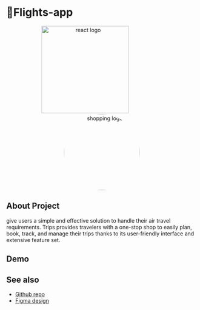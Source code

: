 # 🚀Flights-app
<div align="center">
    <img src="https://user-images.githubusercontent.com/114832629/230302399-5d8f34e7-bfc5-4597-8fff-6293044f47bd.png" alt="react logo" width=230> 
    &emsp;&emsp;&emsp;&emsp;&emsp;&emsp;
    <img src="https://cdn-icons-png.flaticon.com/128/2200/2200326.png" alt="shopping logo" width="200px" height="auto" style="border-radius:50%"> 
</div>


## About Project
give users a simple and effective solution to handle their air travel requirements. Trips provides travelers with a one-stop shop to easily plan, book, track, and manage their trips thanks to its user-friendly interface and extensive feature set.

## Demo

## See also

 - [Github repo](https://github.com/AyaAbdElmoneim158/Flights-app)
 - [Figma design](https://www.figma.com/design/AJaNaBLEkea2iRGFxadQTc/Flights-%E2%80%A2-Free-App-UI-Kit-(Community)-(Copy)?t=afoNa8lIjav3NV0r-0)
